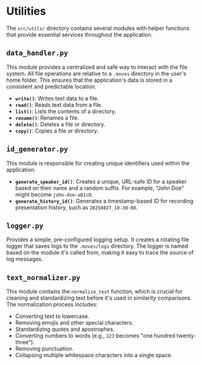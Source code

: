 # Utilities

The `src/utils/` directory contains several modules with helper functions that provide essential services throughout the application.

## `data_handler.py`

This module provides a centralized and safe way to interact with the file system. All file operations are relative to a `.moves` directory in the user's home folder. This ensures that the application's data is stored in a consistent and predictable location.

- **`write()`**: Writes text data to a file.
- **`read()`**: Reads text data from a file.
- **`list()`**: Lists the contents of a directory.
- **`rename()`**: Renames a file.
- **`delete()`**: Deletes a file or directory.
- **`copy()`**: Copies a file or directory.

## `id_generator.py`

This module is responsible for creating unique identifiers used within the application.

- **`generate_speaker_id()`**: Creates a unique, URL-safe ID for a speaker based on their name and a random suffix. For example, "John Doe" might become `john-doe-aB1cD`.
- **`generate_history_id()`**: Generates a timestamp-based ID for recording presentation history, such as `20250827_10-30-00`.

## `logger.py`

Provides a simple, pre-configured logging setup. It creates a rotating file logger that saves logs to the `.moves/logs` directory. The logger is named based on the module it's called from, making it easy to trace the source of log messages.

## `text_normalizer.py`

This module contains the `normalize_text` function, which is crucial for cleaning and standardizing text before it's used in similarity comparisons. The normalization process includes:

- Converting text to lowercase.
- Removing emojis and other special characters.
- Standardizing quotes and apostrophes.
- Converting numbers to words (e.g., `123` becomes "one hundred twenty-three").
- Removing punctuation.
- Collapsing multiple whitespace characters into a single space.
